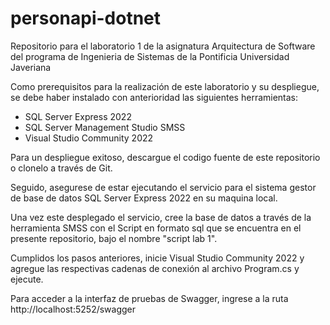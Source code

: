 # personapi-dotnet

Repositorio para el laboratorio 1 de la asignatura Arquitectura de Software del programa de Ingenieria de Sistemas de la Pontificia Universidad Javeriana

Como prerequisitos para la realización de este laboratorio y su despliegue, se debe haber instalado con anterioridad las siguientes herramientas:
<ul>
  <li>SQL Server Express 2022</li>
  <li>SQL Server Management Studio SMSS</li>
  <li>Visual Studio Community 2022</li>
</ul>
Para un despliegue exitoso, descargue el codigo fuente de este repositorio o clonelo a través de Git.

Seguido, asegurese de estar ejecutando el servicio para el sistema gestor de base de datos SQL Server Express 2022 en su maquina local.

Una vez este desplegado el servicio, cree la base de datos a través de la herramienta SMSS con el Script en formato sql que se encuentra en el presente repositorio, bajo el nombre "script lab 1".

Cumplidos los pasos anteriores, inicie Visual Studio Community 2022 y agregue las respectivas cadenas de conexión al archivo Program.cs y ejecute.

Para acceder a la interfaz de pruebas de Swagger, ingrese a la ruta http://localhost:5252/swagger

